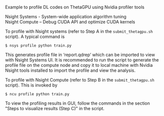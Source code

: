 Example to profile DL codes on ThetaGPU using Nvidia profiler tools

Nsight Systems - System-wide application algorithm tuning \
Nsight Compute – Debug CUDA API and optimize CUDA kernels

To profile with Nsight systems (refer to Step A in the ```submit_thetagpu.sh``` script). A typical command is
```
$ nsys profile python train.py
```
This generates profile file in ‘report.qdrep’ which can be imported to view with Nsight Systems UI. It is recommended to run the script to generate the profile file
on the compute node and copy it to local machine with Nvidia Nsight tools installed to import the profile and view the analysis.

To profile with Nsight Compute (refer to Step B in the ```submit_thetagpu.sh``` script). This is invoked by
```
$ ncu profile python train.py
```

To view the profiling results in GUI, follow the commands in the section "Steps to visualize results (Step C)" in the script.


